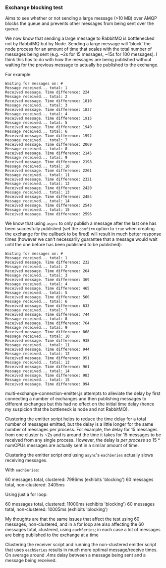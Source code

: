 ### Exchange blocking test

Aims to see whether or not sending a large message (>10 MB) over AMQP blocks the queue and prevents other messages from being sent over the queue.

We now know that sending a large message to RabbitMQ is bottlenecked not by RabbitMQ but by Node. Sending a large message will 'block' the node process for an amount of time that scales with the total number of messages being sent (e.g. ~2s for 15 messages, ~15s for 100 messages). I think this has to do with how the messages are being published without waiting for the previous message to actually be published to the exchange.

For example:
```
Waiting for messages on: #
Message received... total: 1
Received message. Time difference: 224
Message received... total: 2
Received message. Time difference: 1810
Message received... total: 3
Received message. Time difference: 1837
Message received... total: 4
Received message. Time difference: 1915
Message received... total: 5
Received message. Time difference: 1940
Message received... total: 6
Received message. Time difference: 1992
Message received... total: 7
Received message. Time difference: 2069
Message received... total: 8
Received message. Time difference: 2145
Message received... total: 9
Received message. Time difference: 2198
Message received... total: 10
Received message. Time difference: 2261
Message received... total: 11
Received message. Time difference: 2321
Message received... total: 12
Received message. Time difference: 2420
Message received... total: 13
Received message. Time difference: 2484
Message received... total: 14
Received message. Time difference: 2543
Message received... total: 15
Received message. Time difference: 2596
```

We know that using `async` to only publish a message after the last one has been succesfully published (set the `confirm` option to `true` when creating the exchange for the callback to be fired) will result in much better response times (however we can't necessarily guarantee that a message would wait until the one before has been published to be published):

```
Waiting for messages on: #
Message received... total: 1
Received message. Time difference: 232
Message received... total: 2
Received message. Time difference: 264
Message received... total: 3
Received message. Time difference: 369
Message received... total: 4
Received message. Time difference: 465
Message received... total: 5
Received message. Time difference: 560
Message received... total: 6
Received message. Time difference: 633
Message received... total: 7
Received message. Time difference: 744
Message received... total: 8
Received message. Time difference: 764
Message received... total: 9
Received message. Time difference: 868
Message received... total: 10
Received message. Time difference: 938
Message received... total: 11
Received message. Time difference: 944
Message received... total: 12
Received message. Time difference: 951
Message received... total: 13
Received message. Time difference: 961
Message received... total: 14
Received message. Time difference: 983
Message received... total: 15
Received message. Time difference: 994
```

multi-exchange-connection-emitter.js attempts to alleviate the delay by first connecting a number of exchanges and then publishing messages to different exchanges but this had no effect on the initial time delay (hence my suspicion that the bottleneck is node and not RabbitMQ).

Clustering the emitter script helps to reduce the time delay for a total number of messages emitted, but the delay is a little longer for the same number of messages per process. For example, the delay for 15 messages from one cluster is ~2s and is around the time it takes for 15 messages to be received from any single process. However, the delay is *per process* so 15 * numCPUs messages are actually sent in a similar amount of time.

Clustering the emitter script *and* using `async`'s `eachSeries` actually slows receiving messages.

With `eachSeries`:

60 messages total, clustered: 7986ms (exhibits 'blocking')
60 messages total, non-clustered: 3405ms

Using just a for loop:

60 messages total, clustered: 11000ms (exhibits 'blocking')
60 messages total, non-clustered: 10005ms (exhibits 'blocking')

My thoughts are that the same issues that affect the test using 60 messages, non-clustered, and in a for loop are also affecting the 60 messages total, clustered, using `eachSeries`; in each case a lot of messages are being published to the exchange at a time

Clustering the receiver script and running the non-clustered emitter script that uses `eachSeries` results in much more optimal message/receive times. On average around .4ms delay between a message being sent and a message being received.